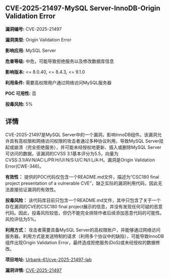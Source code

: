 ## CVE-2025-21497-MySQL Server-InnoDB-Origin Validation Error

**漏洞编号:** CVE-2025-21497

**漏洞类型:** Origin Validation Error

**影响应用:** MySQL Server

**危害等级:** 中危，可能导致拒绝服务以及修改数据库信息

**影响版本:** <= 8.0.40, <= 8.4.3, <= 9.1.0

**利用条件:** 需要高权限用户通过网络访问MySQL服务器

**POC 可用性:** 否

**投毒风险:** 5%

## 详情

CVE-2025-21497是MySQL Server中的一个漏洞，影响InnoDB组件。该漏洞允许具有高权限和网络访问权限的攻击者通过多种协议利用，导致MySQL Server挂起或崩溃（完全拒绝服务），并可能未经授权地更新、插入或删除MySQL Server可访问的数据。该漏洞的CVSS 3.1基本评分为5.5，向量为CVSS:3.1/AV:N/AC:L/PR:H/UI:N/S:U/C:N/I:L/A:H。漏洞是Origin Validation Error(CWE-346)。

**有效性：** 提供的POC代码仅包含一个README.md文件，描述为“CSC180 final project presentation of a vulnerable CVE”，缺乏实际的漏洞利用代码，因此无法直接验证漏洞的有效性。

**投毒风险：** 该代码库目前只包含一个README.md文件，其中只包含了关于一个存在漏洞的CVE的CSC180 final project展示的信息，并没有发现任何可疑的恶意代码。因此，投毒风险较低，但仍不能完全排除作者后续添加恶意代码的可能性。风险评估为5%。

**利用方式：** 攻击者需要具备MySQL Server的高权限账户，并能够通过网络访问服务器。利用方式是发送特制的请求（利用多个协议中的缺陷），可能导致InnoDB组件出现Origin Validation Error，最终造成拒绝服务(DoS)或未经授权的数据修改。

**项目地址:** [Urbank-61/cve-2025-21497-lab](https://github.com/Urbank-61/cve-2025-21497-lab)

**漏洞详情:** [CVE-2025-21497](https://nvd.nist.gov/vuln/detail/CVE-2025-21497)
